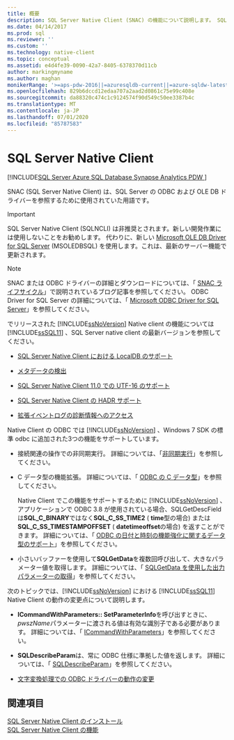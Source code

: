 ```yaml
---
title: 概要
description: SQL Server Native Client (SNAC) の機能について説明します。 SQL Server Native Client は SQL Server の ODBC および OLE DB ドライバーを参照します。
ms.date: 04/14/2017
ms.prod: sql
ms.reviewer: ''
ms.custom: ''
ms.technology: native-client
ms.topic: conceptual
ms.assetid: e4d4fe39-0090-42a7-8405-6378370d11cb
author: markingmyname
ms.author: maghan
monikerRange: '>=aps-pdw-2016||=azuresqldb-current||=azure-sqldw-latest||>=sql-server-2016||=sqlallproducts-allversions||>=sql-server-linux-2017||=azuresqldb-mi-current'
ms.openlocfilehash: 829b6dccd12edaa707a2aad2d0861c75e99c408e
ms.sourcegitcommit: da88320c474c1c9124574f90d549c50ee3387b4c
ms.translationtype: MT
ms.contentlocale: ja-JP
ms.lasthandoff: 07/01/2020
ms.locfileid: "85787583"
---
```

# <a name="sql-server-native-client"></a>SQL Server Native Client
[!INCLUDE[SQL Server Azure SQL Database Synapse Analytics PDW ](../../includes/applies-to-version/sql-asdb-asdbmi-asdw-pdw.md)]

SNAC (SQL Server Native Client) は、SQL Server の ODBC および OLE DB ドライバーを参照するために使用されていた用語です。

> [!IMPORTANT] 
> SQL Server Native Client (SQLNCLI) は非推奨とされます。新しい開発作業には使用しないことをお勧めします。 代わりに、新しい [Microsoft OLE DB Driver for SQL Server](../../connect/oledb/oledb-driver-for-sql-server.md) (MSOLEDBSQL) を使用します。これは、最新のサーバー機能で更新されます。

> [!NOTE]
> SNAC または ODBC ドライバーの詳細とダウンロードについては、「 [SNAC ライフサイクル](https://blogs.msdn.microsoft.com/sqlreleaseservices/snac-lifecycle-explained/)」で説明されているブログ記事を参照してください。
> ODBC Driver for SQL Server の詳細については、「 [Microsoft ODBC Driver for SQL Server](../../connect/odbc/microsoft-odbc-driver-for-sql-server.md)」を参照してください。  

 でリリースされた [!INCLUDE[ssNoVersion](../../includes/ssnoversion-md.md)] Native client の機能については [!INCLUDE[ssSQL11](../../includes/sssql11-md.md)] 、SQL Server native client の最新バージョンを参照してください。

-   [SQL Server Native Client における LocalDB のサポート](../../relational-databases/native-client/features/sql-server-native-client-support-for-localdb.md)  

-   [メタデータの検出](../../relational-databases/native-client/features/metadata-discovery.md)  

-   [SQL Server Native Client 11.0 での UTF-16 のサポート](../../relational-databases/native-client/features/utf-16-support-in-sql-server-native-client-11-0.md)  

-   [SQL Server Native Client の HADR サポート](../../relational-databases/native-client/features/sql-server-native-client-support-for-high-availability-disaster-recovery.md)  

-   [拡張イベントログの診断情報へのアクセス](../../relational-databases/native-client/features/accessing-diagnostic-information-in-the-extended-events-log.md)  

Native Client の ODBC では [!INCLUDE[ssNoVersion](../../includes/ssnoversion-md.md)] 、Windows 7 SDK の標準 odbc に追加された3つの機能をサポートしています。  

-   接続関連の操作での非同期実行。 詳細については、「[非同期実行](https://go.microsoft.com/fwlink/?LinkID=191493)」を参照してください。  

-   C データ型の機能拡張。 詳細については、「 [ODBC の C データ型](https://go.microsoft.com/fwlink/?LinkID=191495)」を参照してください。  

     Native Client でこの機能をサポートするために [!INCLUDE[ssNoVersion](../../includes/ssnoversion-md.md)] 、アプリケーションで ODBC 3.8 が使用されている場合、SQLGetDescField は**SQL_C_BINARY**ではなく**SQL_C_SS_TIME2** ( **time**型の場合) または**SQL_C_SS_TIMESTAMPOFFSET** ( **datetimeoffset**の場合) を返すことができます。 詳細については、「 [ODBC の日付と時刻の機能強化に関するデータ型のサポート](../../relational-databases/native-client-odbc-date-time/data-type-support-for-odbc-date-and-time-improvements.md)」を参照してください。  

-   小さいバッファーを使用して**SQLGetData**を複数回呼び出して、大きなパラメーター値を取得します。 詳細については、「 [SQLGetData を使用した出力パラメーターの取得](https://go.microsoft.com/fwlink/?LinkID=191494)」を参照してください。  

 次のトピックでは、[!INCLUDE[ssNoVersion](../../includes/ssnoversion-md.md)] における [!INCLUDE[ssSQL11](../../includes/sssql11-md.md)] Native Client の動作の変更点について説明します。  

-   **ICommandWithParameters:: SetParameterInfo**を呼び出すときに、 *pwszName*パラメーターに渡される値は有効な識別子である必要があります。 詳細については、「 [ICommandWithParameters](../../relational-databases/native-client-ole-db-interfaces/icommandwithparameters.md)」を参照してください。  

-   **SQLDescribeParam**は、常に ODBC 仕様に準拠した値を返します。 詳細については、「 [SQLDescribeParam](../../relational-databases/native-client-odbc-api/sqldescribeparam.md)」を参照してください。  

-   [文字変換処理での ODBC ドライバーの動作の変更](../../relational-databases/native-client/features/odbc-driver-behavior-change-when-handling-character-conversions.md)  

## <a name="see-also"></a>関連項目  
[SQL Server Native Client のインストール](../../relational-databases/native-client/applications/installing-sql-server-native-client.md)  
 [SQL Server Native Client の機能](../../relational-databases/native-client/features/sql-server-native-client-features.md)  
